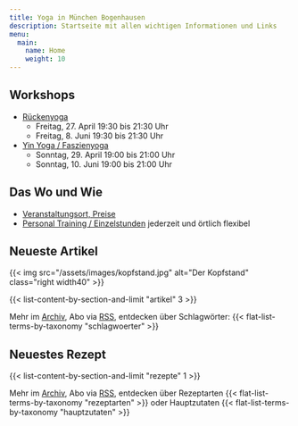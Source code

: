 ```yaml
---
title: Yoga in München Bogenhausen
description: Startseite mit allen wichtigen Informationen und Links
menu:
  main:
    name: Home
    weight: 10
---
```


[1]: /kurse/#anfaengeryoga
[2]: /kurse/#rueckenyoga
[3]: /kurse/#yinyoga
[4]: /kurse/#sportleryoga

## Workshops
- [Rückenyoga][6]
  - Freitag, 27. April 19:30 bis 21:30 Uhr
  - Freitag, 8. Juni 19:30 bis 21:30 Uhr
- [Yin Yoga / Faszienyoga][7]
  - Sonntag, 29. April 19:00 bis 21:00 Uhr
  - Sonntag, 10. Juni 19:00 bis 21:00 Uhr


[5]: /workshops/#hathayogaworkshop
[6]: /workshops/#rueckenyogaworkshop
[7]: /workshops/#yinyogaworkshop


## Das Wo und Wie

- [Veranstaltungsort, Preise][8]
- [Personal Training / Einzelstunden][9] jederzeit und örtlich flexibel

[8]: /workshops/#konditionen
[9]: /workshops/#personaltraining


## Neueste Artikel

{{< img src="/assets/images/kopfstand.jpg" alt="Der Kopfstand" class="right width40" >}}

{{< list-content-by-section-and-limit "artikel" 3 >}}

Mehr im [Archiv][10], Abo via [RSS][11], entdecken über Schlagwörter: {{< flat-list-terms-by-taxonomy "schlagwoerter" >}}

[10]: /artikel/
[11]: /artikel/index.xml


## Neuestes Rezept

{{< list-content-by-section-and-limit "rezepte" 1 >}}

Mehr im [Archiv][12], Abo via [RSS][13], entdecken über Rezeptarten {{< flat-list-terms-by-taxonomy "rezeptarten" >}} oder Hauptzutaten {{< flat-list-terms-by-taxonomy "hauptzutaten" >}}

[12]: /rezepte/
[13]: /rezepte/index.xml
